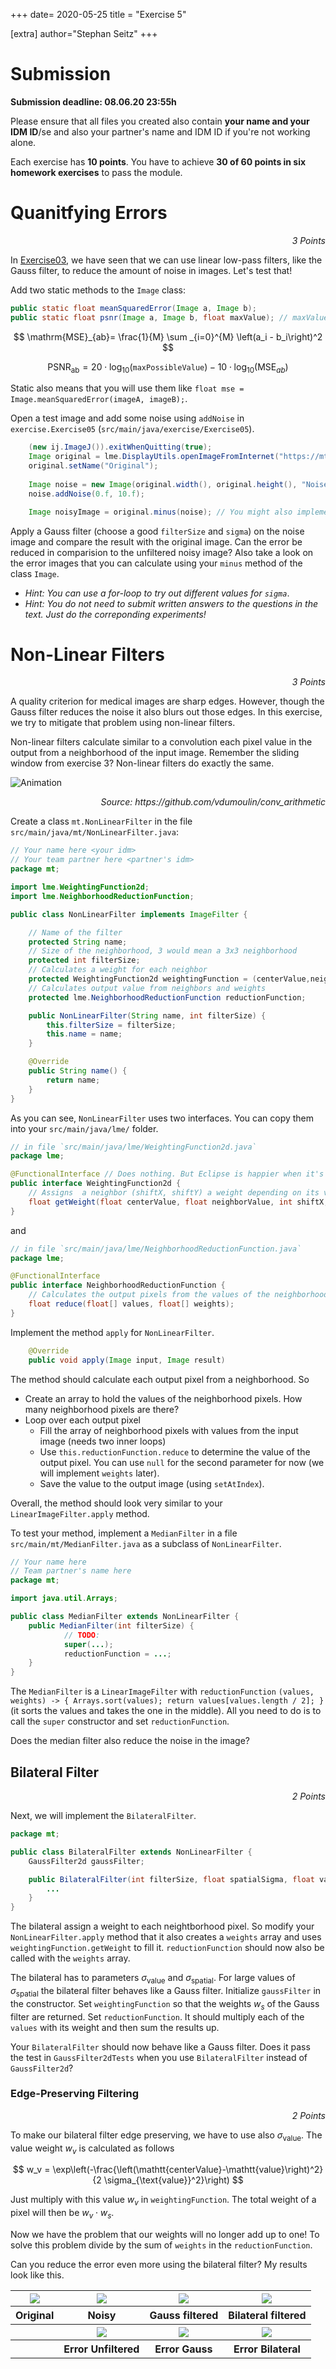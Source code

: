 +++
date= 2020-05-25
title = "Exercise 5"

[extra]
author="Stephan Seitz"
+++

# Submission

**Submission deadline: 08.06.20 23:55h**

Please ensure that all files you created also contain **your name and your IDM ID**/se and also your partner's name and IDM ID if you're not working alone.

Each exercise has **10 points**. You have to achieve **30 of 60 points in six homework exercises** to pass the module.

# Quanitfying Errors

<P align="right"><i>3 Points</i>

In [Exercise03](../exercise-3), we have seen that we can use linear low-pass filters, like the Gauss filter, to reduce 
the amount of noise in images. Let's test that!

Add two static methods to the `Image` class:

```java
public static float meanSquaredError(Image a, Image b);
public static float psnr(Image a, Image b, float maxValue); // maxValue is 255 for PNG images
```
<!--$ \mathrm{MSE}_{ab} =  \frac{1}{M} \sum_{i=0}^M \left(a_i - b_i\right)^2 $$-->
$$ \mathrm{MSE}_{ab}=  \frac{1}{M} \sum _{i=0}^{M} \left(a_i - b_i\right)^2 $$

$$        \mathrm{PSNR_{ab}} = 20\cdot  \log_{10}(\mathtt{maxPossibleValue}) - 10\cdot \log_{10}(\mathrm{MSE}_{ab}) $$

<!--Take adavatage of the fact that you already implemented a `minus` method.-->
Static also means that you will use them like `float mse = Image.meanSquaredError(imageA, imageB);`.

Open a test image and add some noise using `addNoise` in `exercise.Exercise05` (`src/main/java/exercise/Exercise05`).

```java
    (new ij.ImageJ()).exitWhenQuitting(true);
    Image original = lme.DisplayUtils.openImageFromInternet("https://mt2-erlangen.github.io/shepp_logan.png", ".png");
    original.setName("Original");
    
    Image noise = new Image(original.width(), original.height(), "Noise");
    noise.addNoise(0.f, 10.f);

    Image noisyImage = original.minus(noise); // You might also implement your own `plus` ;-)
```

Apply a Gauss filter (choose a good `filterSize` and `sigma`) on the noise image and compare the result with the original image.
Can the error be reduced in comparision to the unfiltered noisy image? Also take a look on the error images that you can
calculate using your `minus` method of the class `Image`.

- *Hint: You can use a for-loop to try out different values for `sigma`*.
- *Hint: You do not need to submit written answers to the questions in the text. Just do the correponding experiments!*

# Non-Linear Filters

<P align="right"><i>3 Points</i>

A quality criterion for medical images are sharp edges.
However, though the Gauss filter reduces the noise it also blurs out those edges.
In this exercise, we try to mitigate that problem using non-linear filters.

Non-linear filters calculate similar to a convolution each pixel value in the output from a neighborhood of the
input image. Remember the sliding window from exercise 3? Non-linear filters do exactly the same.

![Animation](https://raw.githubusercontent.com/vdumoulin/conv_arithmetic/master/gif/same_padding_no_strides.gif)

<P align="right"><i>Source: https://github.com/vdumoulin/conv_arithmetic</i>

Create a class `mt.NonLinearFilter` in the file `src/main/java/mt/NonLinearFilter.java`:

```java
// Your name here <your idm>
// Your team partner here <partner's idm>
package mt;

import lme.WeightingFunction2d;
import lme.NeighborhoodReductionFunction;

public class NonLinearFilter implements ImageFilter {

    // Name of the filter
    protected String name; 
    // Size of the neighborhood, 3 would mean a 3x3 neighborhood
    protected int filterSize;
    // Calculates a weight for each neighbor
    protected WeightingFunction2d weightingFunction = (centerValue,neighborValue,x,y) -> 1.f;
    // Calculates output value from neighbors and weights
    protected lme.NeighborhoodReductionFunction reductionFunction;

    public NonLinearFilter(String name, int filterSize) {
        this.filterSize = filterSize;
        this.name = name;
    }

    @Override
    public String name() {
        return name;
    }
}
```

As you can see, `NonLinearFilter` uses two interfaces. You can copy them into your `src/main/java/lme/` folder.

```java
// in file `src/main/java/lme/WeightingFunction2d.java`
package lme;

@FunctionalInterface // Does nothing. But Eclipse is happier when it's there.
public interface WeightingFunction2d {
    // Assigns  a neighbor (shiftX, shiftY) a weight depending on its value and the value of the pixel in the middle of the neighborhood
    float getWeight(float centerValue, float neighborValue, int shiftX, int shiftY);
}
```
and
```java
// in file `src/main/java/lme/NeighborhoodReductionFunction.java`
package lme;

@FunctionalInterface
public interface NeighborhoodReductionFunction {
    // Calculates the output pixels from the values of the neighborhood pixels and their weight
    float reduce(float[] values, float[] weights);
}
```

Implement the method `apply` for `NonLinearFilter`.

```java
    @Override
    public void apply(Image input, Image result)
```

The method should calculate each output pixel from a neighborhood. So

- Create an array to hold the values of the neighborhood pixels. How many neighborhood pixels are there?
- Loop over each output pixel
    - Fill the array of neighborhood pixels with values from the input image (needs two inner loops)
    - Use `this.reductionFunction.reduce` to determine the value of the output pixel. You can use `null` for the second parameter for now (we will implement `weights` later).
    - Save the value to the output image (using `setAtIndex`).

Overall, the method should look very similar to your `LinearImageFilter.apply` method.

To test your method, implement a `MedianFilter` in a file `src/main/mt/MedianFilter.java` as a subclass of `NonLinearFilter`.

```java
// Your name here
// Team partner's name here
package mt;

import java.util.Arrays;

public class MedianFilter extends NonLinearFilter {
	public MedianFilter(int filterSize) {
            // TODO:
            super(...);
            reductionFunction = ...;
	}
}
```
The `MedianFilter` is a `LinearImageFilter` with
`reductionFunction` `(values, weights) -> { Arrays.sort(values); return values[values.length / 2]; }`
(it sorts the values and takes the one in the middle).
All you need to do is to call the `super` constructor and set `reductionFunction`.

Does the median filter also reduce the noise in the image?

## Bilateral Filter

<P align="right"><i>2 Points</i>

Next, we will implement the `BilateralFilter`.

```java
package mt;

public class BilateralFilter extends NonLinearFilter {
    GaussFilter2d gaussFilter;

    public BilateralFilter(int filterSize, float spatialSigma, float valueSigma){
        ...
    }
}
```

The bilateral assign a weight to each neightborhood pixel.
So modify your `NonLinearFilter.apply` method that it also creates a `weights` array and uses `weightingFunction.getWeight` to
fill it. `reductionFunction` should now also be called with the `weights` array.

The bilateral has to parameters $\sigma_{\text{value}}$ and $\sigma_{\text{spatial}}$.
For large values of $\sigma_{\text{spatial}}$ the bilateral filter behaves like a Gauss filter.
Initialize `gaussFilter` in the constructor. Set `weightingFunction` so that the weights $w_s$ of the Gauss filter are returned.
Set `reductionFunction`. It should multiply each of the `values` with its weight and then sum the results up.

Your `BilateralFilter` should now behave like a Gauss filter. Does it pass the test in `GaussFilter2dTests` when you
use `BilateralFilter` instead of `GaussFilter2d`?


### Edge-Preserving Filtering

<P align="right"><i>2 Points</i>

To make our bilateral filter edge preserving, we have to use also $\sigma_{\text{value}}$.
The value weight $w_v$ is calculated as follows

$$ w_v = \exp\left(-\frac{\left(\mathtt{centerValue}-\mathtt{value}\right)^2}{2 \sigma_{\text{value}}^2}\right) $$

Just multiply with this value $w_v$ in `weightingFunction`. The total weight of a pixel will then be $w_v \cdot w_s$.

Now we have the problem that our weights will no longer add up to one! To solve this problem divide by the sum of `weights`
in the `reductionFunction`.


Can you reduce the error even more using the bilateral filter? My results look like this.

 <table style="width:100% text-align:;">
  <tr>
    <th><a href="../shepp_logan_original.png" ><img align="center" src="../shepp_logan_original.png" ></a></th>
    <th><a href="../shepp_logan_noisy.png" ><img align="center" src="../shepp_logan_noisy.png" ></a></th>
    <th><a href="../shepp_logan_gauss.png" ><img align="center" src="../shepp_logan_gauss.png" ></a></th>
    <th><a href="../shepp_logan_bilateral.png" ><img align="center" src="../shepp_logan_bilateral.png" ></a></th>
  </tr>
  <tr>
    <th>Original</th>
    <th>Noisy</th>
    <th>Gauss filtered</th>
    <th>Bilateral filtered</th>
  </tr>
  <tr>
    <th></th>
    <th><a href="../error_noise.png" ><img align="center" src="../error_noise.png" ></a></th>
    <th><a href="../error_gauss.png" ><img align="center" src="../error_gauss.png" ></a></th>
    <th><a href="../error_bilateral.png" ><img align="center" src="../error_bilateral.png" ></a></th>
  </tr>
  <tr>
    <th></th>
    <th>Error Unfiltered</th>
    <th>Error Gauss</th>
    <th>Error Bilateral</th>
  </tr>
</table> 

<!--Java unzip: https://www.journaldev.com/960/java-unzip-file-example-->
<!--https://services.cancerimagingarchive.net/services/v3/TCIA/query/getImage?SeriesInstanceUID=1.3.6.1.4.1.14519.5.2.1.2857.5885.605148569068237074211642729801-->

<!--```java-->
<!--public float power();    // Mean of the squared signal values-->
<!--public float powerDb();  // 10 * Math.log(power)-->
<!--```-->

<!--The power of a signal is calculated like the mean value. Except that you calculate the mean of the squared singal values.-->
<!--You can calculate the mean squared error like that-->

<!--```java-->
<!--Image errorImage = original - noisy;         // original and noisy are of type mt.Image-->
<!--float meanSquaredError = errorImage.power(); //-->
<!--```-->

<!--```java-->
<!--public float power();    // Mean of the squared signal values-->
<!--public float powerDb();  // 10 * Math.log(power)-->
<!--```-->
